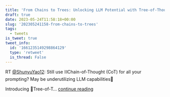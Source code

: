 ```yaml
---
title: 'From Chains to Trees: Unlocking LLM Potential with Tree-of-Thought'
draft: true
date: 2023-05-24T11:58:18+00:00
slug: '202305241158-from-chains-to-trees'
tags:
  - tweets
is_tweet: true
tweet_info:
  id: '1661235149298864129'
  type: 'retweet'
  is_thread: False
---
```




RT [@ShunyuYao12](https://x.com/ShunyuYao12): Still use ⛓️Chain-of-Thought (CoT) for all your prompting? May be underutilizing LLM capabilities🤠

Introducing 🌲Tree-of-T… [continue reading](https://x.com/sytelus/status/1661235149298864129)

